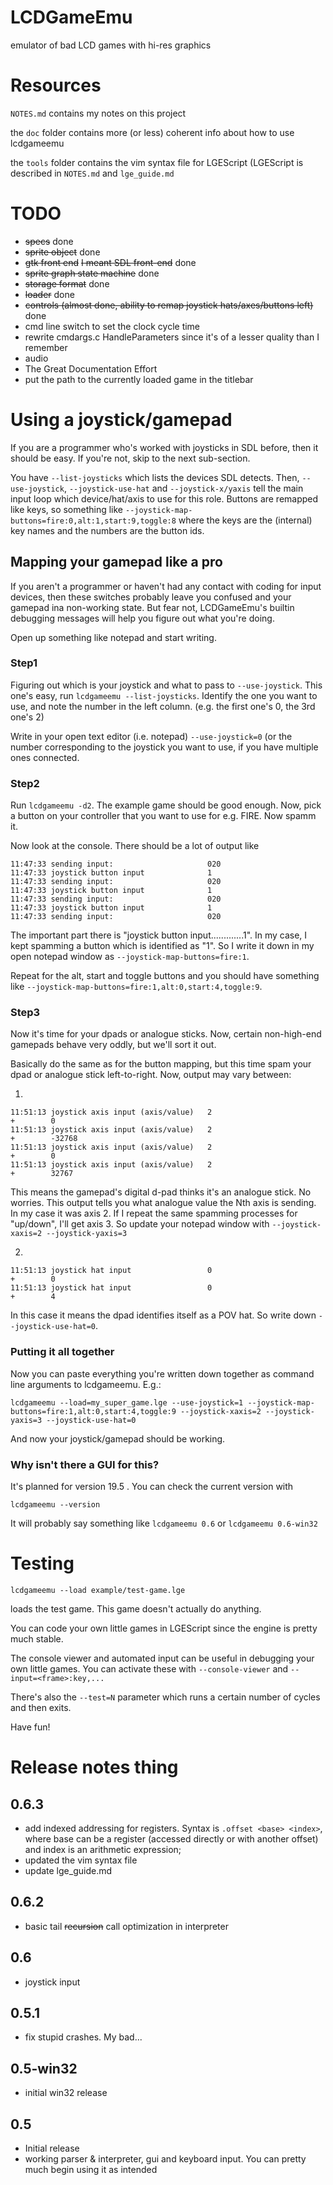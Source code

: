 LCDGameEmu
==========

emulator of bad LCD games with hi-res graphics

Resources
=========

`NOTES.md` contains my notes on this project

the `doc` folder contains more (or less) coherent info about how to use lcdgameemu

the `tools` folder contains the vim syntax file for LGEScript (LGEScript is described in `NOTES.md` and `lge_guide.md`

TODO
====

* ~~specs~~ done
* ~~sprite object~~ done
* ~~gtk front end~~ ~~I meant SDL front-end~~ done
* ~~sprite graph state machine~~ done
* ~~storage format~~ done
* ~~loader~~ done
* ~~controls (almost done, ability to remap joystick hats/axes/buttons left)~~ done
* cmd line switch to set the clock cycle time
* rewrite cmdargs.c HandleParameters since it's of a lesser quality than I remember
* audio
* The Great Documentation Effort
* put the path to the currently loaded game in the titlebar

Using a joystick/gamepad
========================

If you are a programmer who's worked with joysticks in SDL before, then it should be easy. If you're not, skip to the next sub-section.

You have `--list-joysticks` which lists the devices SDL detects. Then, `--use-joystick`, `--joystick-use-hat` and `--joystick-x/yaxis` tell the main input loop which device/hat/axis to use for this role. Buttons are remapped like keys, so something like `--joystick-map-buttons=fire:0,alt:1,start:9,toggle:8` where the keys are the (internal) key names and the numbers are the button ids.

Mapping your gamepad like a pro
-------------------------------

If you aren't a programmer or haven't had any contact with coding for input devices, then these switches probably leave you confused and your gamepad ina non-working state. But fear not, LCDGameEmu's builtin debugging messages will help you figure out what you're doing.

Open up something like notepad and start writing.

### Step1

Figuring out which is your joystick and what to pass to `--use-joystick`. This one's easy, run `lcdgameemu --list-joysticks`. Identify the one you want to use, and note the number in the left column. (e.g. the first one's 0, the 3rd one's 2)

Write in your open text editor (i.e. notepad) `--use-joystick=0` (or the number corresponding to the joystick you want to use, if you have multiple ones connected.

### Step2

Run `lcdgameemu -d2`. The example game should be good enough. Now, pick a button on your controller that you want to use for e.g. FIRE. Now spamm it.

Now look at the console. There should be a lot of output like
```
11:47:33 sending input:                     020
11:47:33 joystick button input              1
11:47:33 sending input:                     020
11:47:33 joystick button input              1
11:47:33 sending input:                     020
11:47:33 joystick button input              1
11:47:33 sending input:                     020
```
The important part there is "joystick button input.............1". In my case, I kept spamming a button which is identified as "1". So I write it down in my open notepad window as `--joystick-map-buttons=fire:1`.

Repeat for the alt, start and toggle buttons and you should have something like `--joystick-map-buttons=fire:1,alt:0,start:4,toggle:9`.

### Step3

Now it's time for your dpads or analogue sticks. Now, certain non-high-end gamepads behave very oddly, but we'll sort it out.

Basically do the same as for the button mapping, but this time spam your dpad or analogue stick left-to-right. Now, output may vary between:

1)
```
11:51:13 joystick axis input (axis/value)   2
+        0
11:51:13 joystick axis input (axis/value)   2
+        -32768
11:51:13 joystick axis input (axis/value)   2
+        0
11:51:13 joystick axis input (axis/value)   2
+        32767
```
This means the gamepad's digital d-pad thinks it's an analogue stick. No worries. This output tells you what analogue value the Nth axis is sending. In my case it was axis 2. If I repeat the same spamming processes for "up/down", I'll get axis 3. So update your notepad window with `--joystick-xaxis=2 --joystick-yaxis=3`

2)
```
11:51:13 joystick hat input                 0
+        0
11:51:13 joystick hat input                 0
+        4
```
In this case it means the dpad identifies itself as a POV hat. So write down `--joystick-use-hat=0`.

### Putting it all together

Now you can paste everything you're written down together as command line arguments to lcdgameemu. E.g.:
```
lcdgameemu --load=my_super_game.lge --use-joystick=1 --joystick-map-buttons=fire:1,alt:0,start:4,toggle:9 --joystick-xaxis=2 --joystick-yaxis=3 --joystick-use-hat=0
```
And now your joystick/gamepad should be working.

### Why isn't there a GUI for this?

It's planned for version 19.5 . You can check the current version with
```
lcdgameemu --version
```
It will probably say something like `lcdgameemu 0.6` or `lcdgameemu 0.6-win32`

Testing
=======

```
lcdgameemu --load example/test-game.lge
```
loads the test game. This game doesn't actually do anything.

You can code your own little games in LGEScript since the engine is pretty much stable.

The console viewer and automated input can be useful in debugging your own little games. You can activate these with `--console-viewer` and `--input=<frame>:key,...`

There's also the `--test=N` parameter which runs a certain number of cycles and then exits.

Have fun!

Release notes thing
===================

0.6.3
-----

* add indexed addressing for registers. Syntax is `.offset <base> <index>`, where base can be a register (accessed directly or with another offset) and index is an arithmetic expression;
* updated the vim syntax file
* update lge_guide.md

0.6.2
-----

* basic tail ~~recursion~~ call optimization in interpreter

0.6
---

* joystick input

0.5.1
-----

* fix stupid crashes. My bad...

0.5-win32
---------

* initial win32 release

0.5
---

* Initial release
* working parser & interpreter, gui and keyboard input. You can pretty much begin using it as intended
